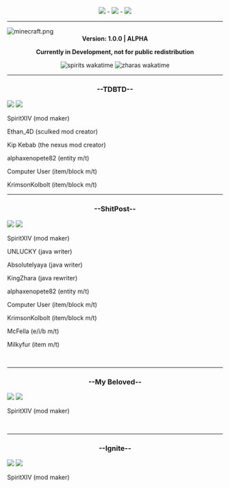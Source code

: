 <div align="center">
<img src="https://img.shields.io/badge/A%20Connection%20of%20Koil-222222"/> - <img src="https://img.shields.io/badge/Alpha%200.7.60-888888"/> - <img src="https://img.shields.io/github/license/SpiritXIV/the-shit-of-crypt"/>
  <hr>
</div>
<img align="center" src="https://github.com/SpiritXIV/the-shit-of-crypt/blob/main/.github/workflows/minecraft.png?raw=true" alt="minecraft.png"/>
<div align="center"><b>Version: 1.0.0 | ALPHA <p>Currently in Development, not for public redistribution</p></b></div>
<p></p>
<div align="center"><img src="https://wakatime.com/badge/github/SpiritXIV/minceraft.svg" alt="spirits wakatime"> <img src="https://wakatime.com/badge/user/ed131eb9-2f69-4003-911c-207210cbc266/project/399f361b-5624-44c9-bf23-82c7b61cde3f.svg" alt="zharas wakatime"></div>
  
<hr>
<h3 align="center">--TDBTD--</h3>
<div>
<img src="https://img.shields.io/badge/Alpha%200.7.60-ff5f57"/> <img src="https://img.shields.io/badge/unreleased-555555"/>
</div>
  <p>SpiritXIV (mod maker)</p>
  <p>Ethan_4D (sculked mod creator)</p>
  <p>Kip Kebab (the nexus mod creator)</p>
  <p>alphaxenopete82 (entity m/t)</p>
  <p>Computer User (item/block m/t)</p>
  <p>KrimsonKolbolt (item/block m/t)</p>
<hr>
<h3 align="center">--ShitPost--</h3>
<div>
<img src="https://img.shields.io/badge/Alpha%200.0.0-ff5f57"/> <img src="https://img.shields.io/badge/unreleased-555555"/>
</div>
  <p>SpiritXIV (mod maker)</p>
  <p>UNLUCKY (java writer)</p>
  <p>Absolutelyaya (java writer)</p>
  <p>KingZhara (java rewriter)</p>
  <p>alphaxenopete82 (entity m/t)</p>
  <p>Computer User (item/block m/t)</p>
  <p>KrimsonKolbolt (item/block m/t)</p>
  <p>McFella (e/i/b m/t)</p>
  <p>Milkyfur (item m/t)</p>
<br>
<hr>
<h3 align="center">--My Beloved--</h3>
<div>
<img src="https://img.shields.io/badge/Alpha%200.0.0-ff5f57"/> <img src="https://img.shields.io/badge/coming%20soon-333333"/>
</div>
  <p>SpiritXIV (mod maker)</p>
<br>
<hr>
<h3 align="center">--Ignite--</h3>
<div>
<img src="https://img.shields.io/badge/Alpha%200.0.0-ff5f57"/> <img src="https://img.shields.io/badge/coming%20soon-333333"/>
</div>
  <p>SpiritXIV (mod maker)</p>
